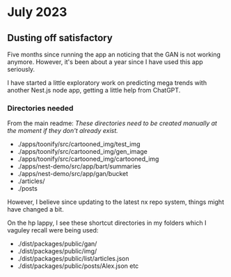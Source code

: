 # July 2023

## Dusting off satisfactory

Five months since running the app an noticing that the GAN is not working anymore.  However, it's been about a year since I have used this app seriously.

I have started a little exploratory work on predicting mega trends with another Nest.js node app, getting a little help from ChatGPT.

### Directories needed

From the main readme: *These directories need to be created manually at the moment if they don't already exist.*

- ./apps/toonify/src/cartooned_img/test_img
- ./apps/toonify/src/cartooned_img/gen_image
- ./apps/toonify/src/cartooned_img/cartooned_img
- ./apps/nest-demo/src/app/bart/summaries
- ./apps/nest-demo/src/app/gan/bucket
- ./articles/
- ./posts

However, I believe since updating to the latest nx repo system, things might have changed a bit.

On the hp lappy, I see these shortcut directories in my folders which I vaguley recall were being used:

- ./dist/packages/public/gan/<empty>
- ./dist/packages/public/img/<wikimedia images>
- ./dist/packages/public/list/articles.json
- ./dist/packages/public/posts/Alex.json etc
